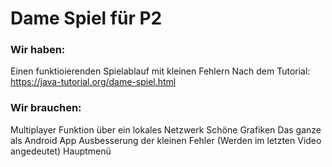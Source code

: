 # Dame Spiel für P2

### Wir haben: 

Einen funktioierenden Spielablauf mit kleinen Fehlern
Nach dem Tutorial: https://java-tutorial.org/dame-spiel.html

### Wir brauchen:

Multiplayer Funktion über ein lokales Netzwerk
Schöne Grafiken
Das ganze als Android App
Ausbesserung der kleinen Fehler (Werden im letzten Video angedeutet)
Hauptmenü

